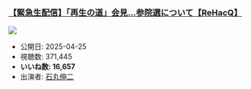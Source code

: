 ### [【緊急生配信】「再生の道」会見…参院選について【ReHacQ】](https://www.youtube.com/watch?v=yiiG5BdgrW0)
[![](https://img.youtube.com/vi/yiiG5BdgrW0/sddefault.jpg)](https://www.youtube.com/watch?v=yiiG5BdgrW0)
-   公開日: 2025-04-25
-   視聴数: 371,445
-   **いいね数: 16,657**
-   出演者: [石丸伸二](/rehacq_fan/people/石丸伸二 "wikilink")
